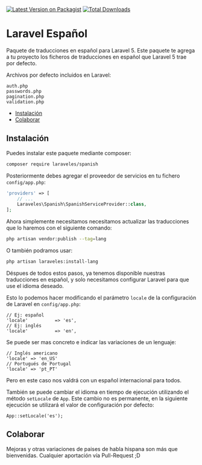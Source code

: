 
[![Latest Version on Packagist](https://img.shields.io/packagist/v/laraveles/spanish.svg?style=flat-square)](https://packagist.org/packages/laraveles/spanish)
[![Total Downloads](https://img.shields.io/packagist/dt/laraveles/spanish.svg?style=flat-square)](https://packagist.org/packages/laraveles/spanish)

# Laravel Español

Paquete de traducciones en español para Laravel 5. Este paquete te agrega a tu proyecto los ficheros de traducciones en español que Laravel 5 trae por defecto.

Archivos por defecto incluidos en Laravel:

```
auth.php
passwords.php
pagination.php
validation.php
```

- [Instalación](#instalar)
- [Colaborar](#colaborar)


<a name="instalar"></a>
## Instalación

Puedes instalar este paquete mediante composer:

```bash
composer require laraveles/spanish
```

Posteriormente debes agregar el proveedor de servicios en tu fichero `config/app.php`:

```php
'providers' => [
    // ...
    Laraveles\Spanish\SpanishServiceProvider::class,
];
```

Ahora simplemente necesitamos necesitamos actualizar las traducciones que lo haremos con el siguiente comando:

```bash
php artisan vendor:publish --tag=lang
```

O también podramos usar:

```bash
php artisan laraveles:install-lang
```


Déspues de todos estos pasos, ya tenemos disponible nuestras traducciones en español, y solo necesitamos configurar Laravel para que use el idioma deseado.

Esto lo podemos hacer modificando el parámetro `locale` de la configuración de Laravel en `config/app.php`:

```
// Ej: español
'locale'          => 'es',
// Ej: inglés
'locale'          => 'en',
```

Se puede ser mas concreto e indicar las variaciones de un lenguaje:

```
// Inglés americano
'locale' => 'en_US'
// Portugués de Portugal
'locale' => 'pt_PT'
```

Pero en este caso nos valdrá con un español internacional para todos.

También se puede cambiar el idioma en tiempo de ejecución utilizando el método `setLocale` de `App`. Este cambio no es permanente, en la siguiente ejecución se utilizará el valor de configuración por defecto:

```
App::setLocale('es');
```

<a name="colaborar"></a>
## Colaborar

Mejoras y otras variaciones de paises de habla hispana son más que bienvenidas. Cualquier aportación vía Pull-Request ;D
